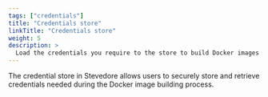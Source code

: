 ```yaml
---
tags: ["credentials"]
title: "Credentials store"
linkTitle: "Credentials store"
weight: 5
description: >
  Load the credentials you require to the store to build Docker images
---
```


The credential store in Stevedore allows users to securely store and retrieve credentials needed during the Docker image building process.

